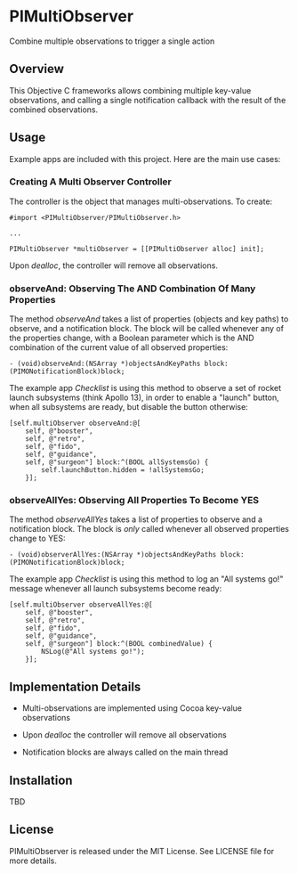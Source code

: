 # PIMultiObserver

Combine multiple observations to trigger a single action


## Overview

This Objective C frameworks allows combining multiple key-value observations, and calling a single notification callback with the result of the combined observations.


## Usage

Example apps are included with this project. Here are the main use cases:

### Creating A Multi Observer Controller

The controller is the object that manages multi-observations. To create:

    #import <PIMultiObserver/PIMultiObserver.h>
    
    ...
    
    PIMultiObserver *multiObserver = [[PIMultiObserver alloc] init];
    
Upon *dealloc*, the controller will remove all observations.


### observeAnd: Observing The AND Combination Of Many Properties

The method *observeAnd* takes a list of properties (objects and key paths) to observe, and a notification block. The block will be called whenever any of the properties change, with a Boolean parameter which is the AND combination of the current value of all observed properties:

    - (void)observeAnd:(NSArray *)objectsAndKeyPaths block:(PIMONotificationBlock)block;

The example app *Checklist* is using this method to observe a set of rocket launch subsystems (think Apollo 13), in order to enable a "launch" button, when all subsystems are ready, but disable the button otherwise:

    [self.multiObserver observeAnd:@[
        self, @"booster",
        self, @"retro",
        self, @"fido",
        self, @"guidance",
        self, @"surgeon"] block:^(BOOL allSystemsGo) {
            self.launchButton.hidden = !allSystemsGo;
        }];


### observeAllYes: Observing All Properties To Become YES

The method *observeAllYes* takes a list of properties to observe and a notification block. The block is *only* called whenever all observed properties change to YES:

    - (void)observerAllYes:(NSArray *)objectsAndKeyPaths block:(PIMONotificationBlock)block;
    
The example app *Checklist* is using this method to log an "All systems go!" message whenever all launch subsystems become ready:

    [self.multiObserver observeAllYes:@[
        self, @"booster",
        self, @"retro",
        self, @"fido",
        self, @"guidance",
        self, @"surgeon"] block:^(BOOL combinedValue) {
            NSLog(@"All systems go!");
        }];


## Implementation Details

* Multi-observations are implemented using Cocoa key-value observations

* Upon *dealloc* the controller will remove all observations

* Notification blocks are always called on the main thread


## Installation

TBD


## License

PIMultiObserver is released under the MIT License. See LICENSE file for more details.


